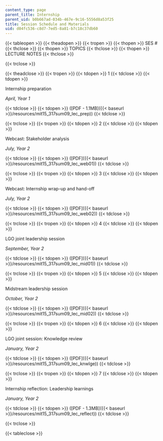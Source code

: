 ```yaml
---
content_type: page
parent_title: Internship
parent_uid: b0b667ad-034b-467e-9c16-5556d8a53f25
title: Session Schedule and Materials
uid: d04fc536-c8d7-7ed5-8a81-b7c18c37db60
---
```


{{< tableopen >}}
{{< theadopen >}}
{{< tropen >}}
{{< thopen >}}
SES #
{{< thclose >}}
{{< thopen >}}
TOPICS
{{< thclose >}}
{{< thopen >}}
LECTURE NOTES
{{< thclose >}}

{{< trclose >}}

{{< theadclose >}}
{{< tropen >}}
{{< tdopen >}}
1
{{< tdclose >}}
{{< tdopen >}}


Internship preparation

_April, Year 1_


{{< tdclose >}}
{{< tdopen >}}
([PDF - 1.1MB]({{< baseurl >}}/resources/mit15_317sum09_lec_prep))
{{< tdclose >}}

{{< trclose >}}
{{< tropen >}}
{{< tdopen >}}
2
{{< tdclose >}}
{{< tdopen >}}


Webcast: Stakeholder analysis

_July, Year 2_


{{< tdclose >}}
{{< tdopen >}}
([PDF]({{< baseurl >}}/resources/mit15_317sum09_lec_web01))
{{< tdclose >}}

{{< trclose >}}
{{< tropen >}}
{{< tdopen >}}
3
{{< tdclose >}}
{{< tdopen >}}


Webcast: Internship wrap-up and hand-off

_July, Year 2_


{{< tdclose >}}
{{< tdopen >}}
([PDF]({{< baseurl >}}/resources/mit15_317sum09_lec_web02))
{{< tdclose >}}

{{< trclose >}}
{{< tropen >}}
{{< tdopen >}}
4
{{< tdclose >}}
{{< tdopen >}}


LGO joint leadership session

_September, Year 2_


{{< tdclose >}}
{{< tdopen >}}
([PDF]({{< baseurl >}}/resources/mit15_317sum09_lec_mid01))
{{< tdclose >}}

{{< trclose >}}
{{< tropen >}}
{{< tdopen >}}
5
{{< tdclose >}}
{{< tdopen >}}


Midstream leadership session

_October, Year 2_


{{< tdclose >}}
{{< tdopen >}}
([PDF]({{< baseurl >}}/resources/mit15_317sum09_lec_mid02))
{{< tdclose >}}

{{< trclose >}}
{{< tropen >}}
{{< tdopen >}}
6
{{< tdclose >}}
{{< tdopen >}}


LGO joint session: Knowledge review

_January, Year 2_


{{< tdclose >}}
{{< tdopen >}}
([PDF]({{< baseurl >}}/resources/mit15_317sum09_lec_knwlge))
{{< tdclose >}}

{{< trclose >}}
{{< tropen >}}
{{< tdopen >}}
7
{{< tdclose >}}
{{< tdopen >}}


Internship reflection: Leadership learnings

_January, Year 2_


{{< tdclose >}}
{{< tdopen >}}
([PDF - 1.3MB]({{< baseurl >}}/resources/mit15_317sum09_lec_reflect))
{{< tdclose >}}

{{< trclose >}}

{{< tableclose >}}